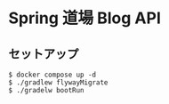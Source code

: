 Spring 道場 Blog API
==

## セットアップ

```shell
$ docker compose up -d
$ ./gradlew flywayMigrate
$ ./gradelw bootRun
```

